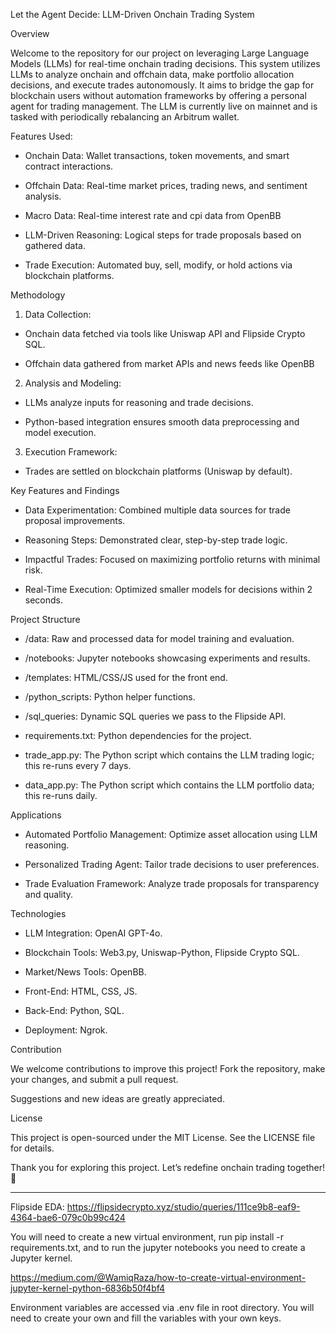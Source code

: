 Let the Agent Decide: LLM-Driven Onchain Trading System


Overview


Welcome to the repository for our project on leveraging Large Language Models (LLMs) for real-time onchain trading decisions. This system utilizes LLMs to analyze onchain and offchain data, make portfolio allocation decisions, and execute trades autonomously. It aims to bridge the gap for blockchain users without automation frameworks by offering a personal agent for trading management.  The LLM is currently live on mainnet and is tasked with periodically rebalancing an Arbitrum wallet.  


Features Used:

 - Onchain Data: Wallet transactions, token movements, and smart contract interactions.

- Offchain Data: Real-time market prices, trading news, and sentiment analysis.

- Macro Data: Real-time interest rate and cpi data from OpenBB

- LLM-Driven Reasoning: Logical steps for trade proposals based on gathered data.

- Trade Execution: Automated buy, sell, modify, or hold actions via blockchain platforms.



Methodology


1. Data Collection:


- Onchain data fetched via tools like Uniswap API and Flipside Crypto SQL.

- Offchain data gathered from market APIs and news feeds like OpenBB


2. Analysis and Modeling:


- LLMs analyze inputs for reasoning and trade decisions.

- Python-based integration ensures smooth data preprocessing and model execution.


3. Execution Framework:


- Trades are settled on blockchain platforms (Uniswap by default).




Key Features and Findings


- Data Experimentation: Combined multiple data sources for trade proposal improvements.

- Reasoning Steps: Demonstrated clear, step-by-step trade logic.

- Impactful Trades: Focused on maximizing portfolio returns with minimal risk.

- Real-Time Execution: Optimized smaller models for decisions within 2 seconds.



Project Structure


- /data: Raw and processed data for model training and evaluation.

- /notebooks: Jupyter notebooks showcasing experiments and results.

- /templates: HTML/CSS/JS used for the front end.

- /python_scripts: Python helper functions.

- /sql_queries: Dynamic SQL queries we pass to the Flipside API.

- requirements.txt: Python dependencies for the project.

- trade_app.py: The Python script which contains the LLM trading logic; this re-runs every 7 days.

- data_app.py: The Python script which contains the LLM portfolio data; this re-runs daily.



Applications


- Automated Portfolio Management: Optimize asset allocation using LLM reasoning.

- Personalized Trading Agent: Tailor trade decisions to user preferences.

- Trade Evaluation Framework: Analyze trade proposals for transparency and quality.



Technologies


- LLM Integration: OpenAI GPT-4o.

- Blockchain Tools: Web3.py, Uniswap-Python, Flipside Crypto SQL.
  
- Market/News Tools: OpenBB.

- Front-End: HTML, CSS, JS.

- Back-End: Python, SQL.

- Deployment: Ngrok.



Contribution


We welcome contributions to improve this project! Fork the repository, make your changes, and submit a pull request. 

Suggestions and new ideas are greatly appreciated.



License

This project is open-sourced under the MIT License. See the LICENSE file for details.


Thank you for exploring this project. Let’s redefine onchain trading together! 🚀

---

Flipside EDA: https://flipsidecrypto.xyz/studio/queries/111ce9b8-eaf9-4364-bae6-079c0b99c424

You will need to create a new virtual environment, run pip install -r requirements.txt, and to run the jupyter notebooks you need to create a Jupyter kernel.

https://medium.com/@WamiqRaza/how-to-create-virtual-environment-jupyter-kernel-python-6836b50f4bf4

Environment variables are accessed via .env file in root directory. You will need to create your own and fill the variables with your own keys.
